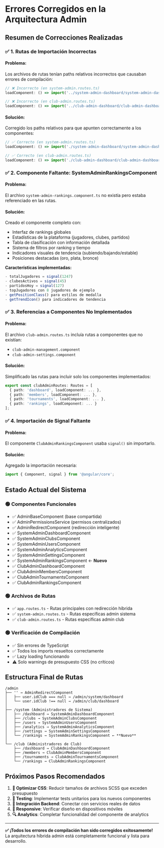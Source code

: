 # Errores Corregidos en la Arquitectura Admin

## Resumen de Correcciones Realizadas

### ✅ **1. Rutas de Importación Incorrectas**

#### **Problema:**
Los archivos de rutas tenían paths relativos incorrectos que causaban errores de compilación:

```typescript
// ❌ Incorrecto (en system-admin.routes.ts)
loadComponent: () => import('../system-admin-dashboard/system-admin-dashboard.component')

// ❌ Incorrecto (en club-admin.routes.ts)  
loadComponent: () => import('../club-admin-dashboard/club-admin-dashboard.component')
```

#### **Solución:**
Corregido los paths relativos para que apunten correctamente a los componentes:

```typescript
// ✅ Correcto (en system-admin.routes.ts)
loadComponent: () => import('./system-admin-dashboard/system-admin-dashboard.component')

// ✅ Correcto (en club-admin.routes.ts)
loadComponent: () => import('./club-admin-dashboard/club-admin-dashboard.component')
```

### ✅ **2. Componente Faltante: SystemAdminRankingsComponent**

#### **Problema:**
El archivo `system-admin-rankings.component.ts` no existía pero estaba referenciado en las rutas.

#### **Solución:**
Creado el componente completo con:
- Interfaz de rankings globales
- Estadísticas de la plataforma (jugadores, clubes, partidos)
- Tabla de clasificación con información detallada
- Sistema de filtros por ranking y tiempo
- Indicadores visuales de tendencia (subiendo/bajando/estable)
- Posiciones destacadas (oro, plata, bronce)

**Características implementadas:**
```typescript
- totalJugadores = signal(1247)
- clubesActivos = signal(45) 
- partidosHoy = signal(127)
- topJugadores con 8 jugadores de ejemplo
- getPositionClass() para estilos de medalla
- getTrendIcon() para indicadores de tendencia
```

### ✅ **3. Referencias a Componentes No Implementados**

#### **Problema:**
El archivo `club-admin.routes.ts` incluía rutas a componentes que no existían:
- `club-admin-management.component`
- `club-admin-settings.component`

#### **Solución:**
Simplificado las rutas para incluir solo los componentes implementados:
```typescript
export const clubAdminRoutes: Routes = [
  { path: 'dashboard', loadComponent: ... },
  { path: 'members', loadComponent: ... },
  { path: 'tournaments', loadComponent: ... },
  { path: 'rankings', loadComponent: ... }
];
```

### ✅ **4. Importación de Signal Faltante**

#### **Problema:**
El componente `ClubAdminRankingsComponent` usaba `signal()` sin importarlo.

#### **Solución:**
Agregado la importación necesaria:
```typescript
import { Component, signal } from '@angular/core';
```

## Estado Actual del Sistema

### 🟢 **Componentes Funcionales**
- ✅ AdminBaseComponent (base compartida)
- ✅ AdminPermissionsService (permisos centralizados)
- ✅ AdminRedirectComponent (redirección inteligente)
- ✅ SystemAdminDashboardComponent
- ✅ SystemAdminClubsComponent  
- ✅ SystemAdminUsersComponent
- ✅ SystemAdminAnalyticsComponent
- ✅ SystemAdminSettingsComponent
- ✅ SystemAdminRankingsComponent ← **Nuevo**
- ✅ ClubAdminDashboardComponent
- ✅ ClubAdminMembersComponent
- ✅ ClubAdminTournamentsComponent
- ✅ ClubAdminRankingsComponent

### 🟢 **Archivos de Rutas**
- ✅ `app.routes.ts` - Rutas principales con redirección híbrida
- ✅ `system-admin.routes.ts` - Rutas específicas admin sistema  
- ✅ `club-admin.routes.ts` - Rutas específicas admin club

### 🟢 **Verificación de Compilación**
- ✅ Sin errores de TypeScript
- ✅ Todos los imports resueltos correctamente
- ✅ Lazy loading funcionando
- ⚠️ Solo warnings de presupuesto CSS (no críticos)

## Estructura Final de Rutas

```
/admin
├── '' → AdminRedirectComponent 
│   ├── user.idClub === null → /admin/system/dashboard
│   └── user.idClub !== null → /admin/club/dashboard
│
├── /system (Administradores de Sistema)
│   ├── /dashboard → SystemAdminDashboardComponent
│   ├── /clubs → SystemAdminClubsComponent
│   ├── /users → SystemAdminUsersComponent  
│   ├── /analytics → SystemAdminAnalyticsComponent
│   ├── /settings → SystemAdminSettingsComponent
│   └── /rankings → SystemAdminRankingsComponent ← **Nuevo**
│
└── /club (Administradores de Club)
    ├── /dashboard → ClubAdminDashboardComponent
    ├── /members → ClubAdminMembersComponent
    ├── /tournaments → ClubAdminTournamentsComponent
    └── /rankings → ClubAdminRankingsComponent
```

## Próximos Pasos Recomendados

1. **🔧 Optimizar CSS**: Reducir tamaños de archivos SCSS que exceden presupuesto
2. **🧪 Testing**: Implementar tests unitarios para los nuevos componentes
3. **🔗 Integración Backend**: Conectar con servicios reales de datos
4. **📱 Responsive**: Verificar diseño en dispositivos móviles
5. **🔍 Analytics**: Completar funcionalidad del componente de analytics

---

**✅ ¡Todos los errores de compilación han sido corregidos exitosamente!**  
La arquitectura híbrida admin está completamente funcional y lista para desarrollo.
